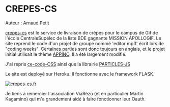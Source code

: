 # CREPES-CS
Auteur : Arnaud Petit


[crepes-cs](https://crepes-cs.fr) est le service de livraison de crêpes pour le campus de Gif de l'école CentraleSupélec de la liste BDE gagnante MISSION APOLLOGIF. Le site reprend le code d'un projet de groupe nommé 'editor mp3' écrit lors de "coding weeks". Certaines parties sont donc toujours en anglais, et le projet initial utilisait le thème [APPINO](http://preview.themeforest.net/item/appino-a-perfect-mobile-app-landing-page/full_screen_preview/20601547?_ga=2.67716561.170125934.1578005405-1625811971.1562682509). Il a été largement modifié.


J'ai repris [ce-code-CSS](https://github.com/DevCamilo/Astronaut-Animation-Css) ainsi que la librairie [PARTICLES-JS](https://github.com/VincentGarreau/particles.js/)


Le site est deployé sur Heroku. Il fonctionne avec le framework FLASK.

[![crepes-cs.fr](https://i.imgur.com/74M4tgz.png)](https://i.imgur.com/74M4tgz.png)


Je tiens à remercier l'association ViaRézo (et en particulier Martin Kagamino) qui m'a grandement aidé à faire fonctionner leur Oauth.
